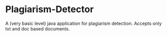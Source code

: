 # Plagiarism-Detector
A (very basic level) java application for plagiarism detection. Accepts only txt and doc based documents. 

